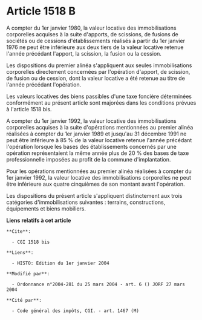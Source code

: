 # Article 1518 B

A compter du 1er janvier 1980, la valeur locative des immobilisations corporelles acquises à la suite d'apports, de
scissions, de fusions de sociétés ou de cessions d'établissements réalisés à partir du 1er janvier 1976 ne peut être
inférieure aux deux tiers de la valeur locative retenue l'année précédant l'apport, la scission, la fusion ou la cession.

Les dispositions du premier alinéa s'appliquent aux seules immobilisations corporelles directement concernées par l'opération
d'apport, de scission, de fusion ou de cession, dont la valeur locative a été retenue au titre de l'année précédant
l'opération.

Les valeurs locatives des biens passibles d'une taxe foncière déterminées conformément au présent article sont majorées dans
les conditions prévues à l'article 1518 bis.

A compter du 1er janvier 1992, la valeur locative des immobilisations corporelles acquises à la suite d'opérations
mentionnées au premier alinéa réalisées à compter du 1er janvier 1989 et jusqu'au 31 décembre 1991 ne peut être inférieure à
85 % de la valeur locative retenue l'année précédant l'opération lorsque les bases des établissements concernés par une
opération représentaient la même année plus de 20 % des bases de taxe professionnelle imposées au profit de la commune
d'implantation.

Pour les opérations mentionnées au premier alinéa réalisées à compter du 1er janvier 1992, la valeur locative des
immobilisations corporelles ne peut être inférieure aux quatre cinquièmes de son montant avant l'opération.

Les dispositions du présent article s'appliquent distinctement aux trois catégories d'immobilisations suivantes : terrains,
constructions, équipements et biens mobiliers.

**Liens relatifs à cet article**

	**Cite**:

	  - CGI 1518 bis

	**Liens**:

	  - HISTO: Edition du 1er janvier 2004

	**Modifié par**:

	  - Ordonnance n°2004-281 du 25 mars 2004 - art. 6 () JORF 27 mars 2004

	**Cité par**:

	  - Code général des impôts, CGI. - art. 1467 (M)
